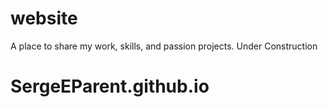 # website
A place to share my work, skills, and passion projects. 
Under Construction
# SergeEParent.github.io
